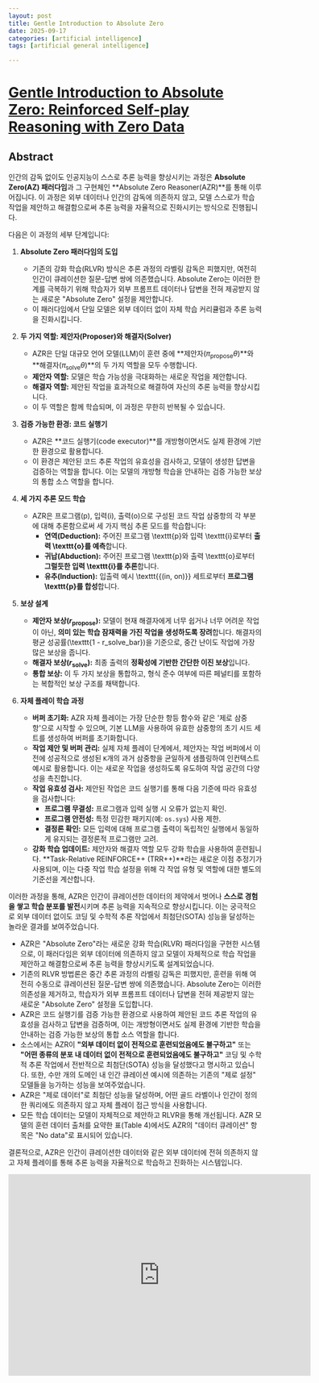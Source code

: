 ```yaml
---
layout: post
title: Gentle Introduction to Absolute Zero
date: 2025-09-17
categories: [artificial intelligence]
tags: [artificial general intelligence]

---
```


# [Gentle Introduction to Absolute Zero: Reinforced Self-play Reasoning with Zero Data](https://www.youtube.com/watch?v=jhL3cL51RII)

## Abstract

인간의 감독 없이도 인공지능이 스스로 추론 능력을 향상시키는 과정은 **Absolute Zero(AZ) 패러다임**과 그 구현체인 **Absolute Zero Reasoner(AZR)**를 통해 이루어집니다. 이 과정은 외부 데이터나 인간의 감독에 의존하지 않고, 모델 스스로가 학습 작업을 제안하고 해결함으로써 추론 능력을 자율적으로 진화시키는 방식으로 진행됩니다.

다음은 이 과정의 세부 단계입니다:

1.  **Absolute Zero 패러다임의 도입**
    *   기존의 강화 학습(RLVR) 방식은 추론 과정의 라벨링 감독은 피했지만, 여전히 인간이 큐레이션한 질문-답변 쌍에 의존했습니다. Absolute Zero는 이러한 한계를 극복하기 위해 학습자가 외부 프롬프트 데이터나 답변을 전혀 제공받지 않는 새로운 "Absolute Zero" 설정을 제안합니다.
    *   이 패러다임에서 단일 모델은 외부 데이터 없이 자체 학습 커리큘럼과 추론 능력을 진화시킵니다.

2.  **두 가지 역할: 제안자(Proposer)와 해결자(Solver)**
    *   AZR은 단일 대규모 언어 모델(LLM)이 훈련 중에 **제안자($\pi_{\text{propose}}\theta$)**와 **해결자($\pi_{\text{solve}}\theta$)**의 두 가지 역할을 모두 수행합니다.
    *   **제안자 역할:** 모델은 학습 가능성을 극대화하는 새로운 작업을 제안합니다.
    *   **해결자 역할:** 제안된 작업을 효과적으로 해결하여 자신의 추론 능력을 향상시킵니다.
    *   이 두 역할은 함께 학습되며, 이 과정은 무한히 반복될 수 있습니다.

3.  **검증 가능한 환경: 코드 실행기**
    *   AZR은 **코드 실행기(code executor)**를 개방형이면서도 실제 환경에 기반한 환경으로 활용합니다.
    *   이 환경은 제안된 코드 추론 작업의 유효성을 검사하고, 모델이 생성한 답변을 검증하는 역할을 합니다. 이는 모델의 개방형 학습을 안내하는 검증 가능한 보상의 통합 소스 역할을 합니다.

4.  **세 가지 추론 모드 학습**
    *   AZR은 프로그램(p), 입력(i), 출력(o)으로 구성된 코드 작업 삼중항의 각 부분에 대해 추론함으로써 세 가지 핵심 추론 모드를 학습합니다:
        *   **연역(Deduction):** 주어진 프로그램 \texttt{p}와 입력 \texttt{i}로부터 **출력 \texttt{o}를 예측**합니다.
        *   **귀납(Abduction):** 주어진 프로그램 \texttt{p}와 출력 \texttt{o}로부터 **그럴듯한 입력 \texttt{i}를 추론**합니다.
        *   **유추(Induction):** 입출력 예시 \texttt{\{(in, on)\}} 세트로부터 **프로그램 \texttt{p}를 합성**합니다.

5.  **보상 설계**
    *   **제안자 보상($r_{\text{propose}}$):** 모델이 현재 해결자에게 너무 쉽거나 너무 어려운 작업이 아닌, **의미 있는 학습 잠재력을 가진 작업을 생성하도록 장려**합니다. 해결자의 평균 성공률(\texttt{1 - r\_solve\_bar})을 기준으로, 중간 난이도 작업에 가장 많은 보상을 줍니다.
    *   **해결자 보상($r_{\text{solve}}$):** 최종 출력의 **정확성에 기반한 간단한 이진 보상**입니다.
    *   **통합 보상:** 이 두 가지 보상을 통합하고, 형식 준수 여부에 따른 페널티를 포함하는 복합적인 보상 구조를 채택합니다.

6.  **자체 플레이 학습 과정**
    *   **버퍼 초기화:** AZR 자체 플레이는 가장 단순한 항등 함수와 같은 '제로 삼중항'으로 시작할 수 있으며, 기본 LLM을 사용하여 유효한 삼중항의 초기 시드 세트를 생성하여 버퍼를 초기화합니다.
    *   **작업 제안 및 버퍼 관리:** 실제 자체 플레이 단계에서, 제안자는 작업 버퍼에서 이전에 성공적으로 생성된 `K`개의 과거 삼중항을 균일하게 샘플링하여 인컨텍스트 예시로 활용합니다. 이는 새로운 작업을 생성하도록 유도하여 작업 공간의 다양성을 촉진합니다.
    *   **작업 유효성 검사:** 제안된 작업은 코드 실행기를 통해 다음 기준에 따라 유효성을 검사합니다:
        *   **프로그램 무결성:** 프로그램과 입력 실행 시 오류가 없는지 확인.
        *   **프로그램 안전성:** 특정 민감한 패키지(예: `os.sys`) 사용 제한.
        *   **결정론 확인:** 모든 입력에 대해 프로그램 출력이 독립적인 실행에서 동일하게 유지되는 결정론적 프로그램만 고려.
    *   **강화 학습 업데이트:** 제안자와 해결자 역할 모두 강화 학습을 사용하여 훈련됩니다. **Task-Relative REINFORCE++ (TRR++)**라는 새로운 이점 추정기가 사용되며, 이는 다중 작업 학습 설정을 위해 각 작업 유형 및 역할에 대한 별도의 기준선을 계산합니다.

이러한 과정을 통해, AZR은 인간이 큐레이션한 데이터의 제약에서 벗어나 **스스로 경험을 쌓고 학습 분포를 발전**시키며 추론 능력을 지속적으로 향상시킵니다. 이는 궁극적으로 외부 데이터 없이도 코딩 및 수학적 추론 작업에서 최첨단(SOTA) 성능을 달성하는 놀라운 결과를 보여주었습니다.

*   AZR은 "Absolute Zero"라는 새로운 강화 학습(RLVR) 패러다임을 구현한 시스템으로, 이 패러다임은 외부 데이터에 의존하지 않고 모델이 자체적으로 학습 작업을 제안하고 해결함으로써 추론 능력을 향상시키도록 설계되었습니다.
*   기존의 RLVR 방법론은 중간 추론 과정의 라벨링 감독은 피했지만, 훈련을 위해 여전히 수동으로 큐레이션된 질문-답변 쌍에 의존했습니다. Absolute Zero는 이러한 의존성을 제거하고, 학습자가 외부 프롬프트 데이터나 답변을 전혀 제공받지 않는 새로운 "Absolute Zero" 설정을 도입합니다.
*   AZR은 코드 실행기를 검증 가능한 환경으로 사용하여 제안된 코드 추론 작업의 유효성을 검사하고 답변을 검증하며, 이는 개방형이면서도 실제 환경에 기반한 학습을 안내하는 검증 가능한 보상의 통합 소스 역할을 합니다.
*   소스에서는 AZR이 **"외부 데이터 없이 전적으로 훈련되었음에도 불구하고"** 또는 **"어떤 종류의 분포 내 데이터 없이 전적으로 훈련되었음에도 불구하고"** 코딩 및 수학적 추론 작업에서 전반적으로 최첨단(SOTA) 성능을 달성했다고 명시하고 있습니다. 또한, 수만 개의 도메인 내 인간 큐레이션 예시에 의존하는 기존의 "제로 설정" 모델들을 능가하는 성능을 보여주었습니다.
*   AZR은 "제로 데이터"로 최첨단 성능을 달성하며, 어떤 골드 라벨이나 인간이 정의한 쿼리에도 의존하지 않고 자체 플레이 접근 방식을 사용합니다.
*   모든 학습 데이터는 모델이 자체적으로 제안하고 RLVR을 통해 개선됩니다. AZR 모델의 훈련 데이터 출처를 요약한 표(Table 4)에서도 AZR의 "데이터 큐레이션" 항목은 "No data"로 표시되어 있습니다.

결론적으로, AZR은 인간이 큐레이션한 데이터와 같은 외부 데이터에 전혀 의존하지 않고 자체 플레이를 통해 추론 능력을 자율적으로 학습하고 진화하는 시스템입니다.

<iframe width="600" height="400" src="https://www.youtube.com/embed/jhL3cL51RII?si=stZB5ZTFhXDF19Na" title="YouTube video player" frameborder="0" allow="accelerometer; autoplay; clipboard-write; encrypted-media; gyroscope; picture-in-picture; web-share" referrerpolicy="strict-origin-when-cross-origin" allowfullscreen></iframe>
